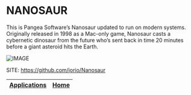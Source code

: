 # NANOSAUR
 
 This is Pangea Software’s Nanosaur updated to run on modern systems. 
 Originally released in 1998 as a Mac-only game, Nanosaur casts a cybernetic 
 dinosaur from the future who’s sent back in time 20 minutes before a giant 
 asteroid hits the Earth.
 
 ![IMAGE](https://raw.githubusercontent.com/jorio/Nanosaur/master/docs/screenshot.png)
 
 SITE: https://github.com/jorio/Nanosaur

 | [Applications](https://portable-linux-apps.github.io/apps.html) | [Home](https://portable-linux-apps.github.io)
 | --- | --- |
